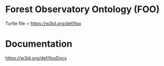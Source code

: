 # Forest Observatory Ontology (FOO)
Turtle file = https://w3id.org/def/foo
# Documentation 
https://w3id.org/def/fooDocs

